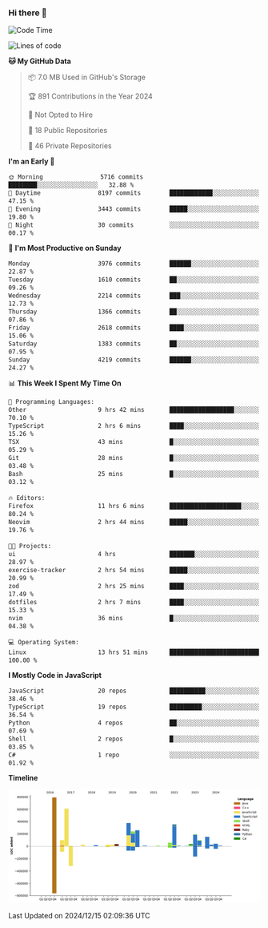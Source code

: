 ### Hi there 👋

<!--
**Clumsy-Coder/Clumsy-Coder** is a ✨ _special_ ✨ repository because its `README.md` (this file) appears on your GitHub profile.

Here are some ideas to get you started:

- 🔭 I’m currently working on ...
- 🌱 I’m currently learning ...
- 👯 I’m looking to collaborate on ...
- 🤔 I’m looking for help with ...
- 💬 Ask me about ...
- 📫 How to reach me: ...
- 😄 Pronouns: ...
- ⚡ Fun fact: ...
-->

<!-- anmol098/waka-readme-stats -->
<!--START_SECTION:waka-->
![Code Time](http://img.shields.io/badge/Code%20Time-1%2C031%20hrs%2020%20mins-blue)

![Lines of code](https://img.shields.io/badge/From%20Hello%20World%20I%27ve%20Written-3.5%20million%20lines%20of%20code-blue)

**🐱 My GitHub Data** 

> 📦 7.0 MB Used in GitHub's Storage 
 > 
> 🏆 891 Contributions in the Year 2024
 > 
> 🚫 Not Opted to Hire
 > 
> 📜 18 Public Repositories 
 > 
> 🔑 46 Private Repositories 
 > 
**I'm an Early 🐤** 

```text
🌞 Morning                5716 commits        ████████░░░░░░░░░░░░░░░░░   32.88 % 
🌆 Daytime                8197 commits        ████████████░░░░░░░░░░░░░   47.15 % 
🌃 Evening                3443 commits        █████░░░░░░░░░░░░░░░░░░░░   19.80 % 
🌙 Night                  30 commits          ░░░░░░░░░░░░░░░░░░░░░░░░░   00.17 % 
```
📅 **I'm Most Productive on Sunday** 

```text
Monday                   3976 commits        ██████░░░░░░░░░░░░░░░░░░░   22.87 % 
Tuesday                  1610 commits        ██░░░░░░░░░░░░░░░░░░░░░░░   09.26 % 
Wednesday                2214 commits        ███░░░░░░░░░░░░░░░░░░░░░░   12.73 % 
Thursday                 1366 commits        ██░░░░░░░░░░░░░░░░░░░░░░░   07.86 % 
Friday                   2618 commits        ████░░░░░░░░░░░░░░░░░░░░░   15.06 % 
Saturday                 1383 commits        ██░░░░░░░░░░░░░░░░░░░░░░░   07.95 % 
Sunday                   4219 commits        ██████░░░░░░░░░░░░░░░░░░░   24.27 % 
```


📊 **This Week I Spent My Time On** 

```text
💬 Programming Languages: 
Other                    9 hrs 42 mins       ██████████████████░░░░░░░   70.10 % 
TypeScript               2 hrs 6 mins        ████░░░░░░░░░░░░░░░░░░░░░   15.26 % 
TSX                      43 mins             █░░░░░░░░░░░░░░░░░░░░░░░░   05.29 % 
Git                      28 mins             █░░░░░░░░░░░░░░░░░░░░░░░░   03.48 % 
Bash                     25 mins             █░░░░░░░░░░░░░░░░░░░░░░░░   03.12 % 

🔥 Editors: 
Firefox                  11 hrs 6 mins       ████████████████████░░░░░   80.24 % 
Neovim                   2 hrs 44 mins       █████░░░░░░░░░░░░░░░░░░░░   19.76 % 

🐱‍💻 Projects: 
ui                       4 hrs               ███████░░░░░░░░░░░░░░░░░░   28.97 % 
exercise-tracker         2 hrs 54 mins       █████░░░░░░░░░░░░░░░░░░░░   20.99 % 
zod                      2 hrs 25 mins       ████░░░░░░░░░░░░░░░░░░░░░   17.49 % 
dotfiles                 2 hrs 7 mins        ████░░░░░░░░░░░░░░░░░░░░░   15.33 % 
nvim                     36 mins             █░░░░░░░░░░░░░░░░░░░░░░░░   04.38 % 

💻 Operating System: 
Linux                    13 hrs 51 mins      █████████████████████████   100.00 % 
```

**I Mostly Code in JavaScript** 

```text
JavaScript               20 repos            ██████████░░░░░░░░░░░░░░░   38.46 % 
TypeScript               19 repos            █████████░░░░░░░░░░░░░░░░   36.54 % 
Python                   4 repos             ██░░░░░░░░░░░░░░░░░░░░░░░   07.69 % 
Shell                    2 repos             █░░░░░░░░░░░░░░░░░░░░░░░░   03.85 % 
C#                       1 repo              ░░░░░░░░░░░░░░░░░░░░░░░░░   01.92 % 
```



**Timeline**

![Lines of Code chart](https://raw.githubusercontent.com/Clumsy-Coder/Clumsy-Coder/main/assets/bar_graph.png)


 Last Updated on 2024/12/15 02:09:36 UTC
<!--END_SECTION:waka-->
